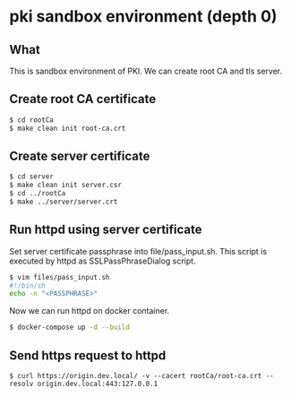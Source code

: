 # pki sandbox environment (depth 0)

## What
This is sandbox environment of PKI.
We can create root CA and tls server.

## Create root CA certificate
```bash
$ cd rootCa
$ make clean init root-ca.crt
```

## Create server certificate
```bash
$ cd server
$ make clean init server.csr
$ cd ../rootCa
$ make ../server/server.crt
```

## Run httpd using server certificate
Set server certificate passphrase into file/pass_input.sh.
This script is executed by httpd as SSLPassPhraseDialog script.
```bash
$ vim files/pass_input.sh
#!/bin/sh
echo -n "<PASSPHRASE>"
```

Now we can run httpd on docker container.
```bash
$ docker-compose up -d --build
```

## Send https request to httpd
```
$ curl https://origin.dev.local/ -v --cacert rootCa/root-ca.crt --resolv origin.dev.local:443:127.0.0.1
```
